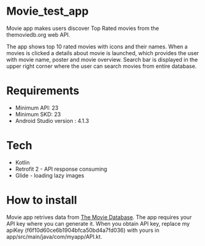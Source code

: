 # Movie_test_app

Movie app makes users discover Top Rated movies from the themoviedb.org web API.

The app shows top 10 rated movies with icons and their names. When a movies is clicked a details about movie is launched, which provides the user with movie name, poster and movie overview.
Search bar is displayed in the upper right corner where the user can search movies from entire database.

# Requirements

* Minimum API: 23
* Minimum SKD: 23
* Android Studio version : 4.1.3

# Tech

* Kotlin
* Retrofit 2 - API response consuming
* Glide - loading lazy images

# How to install

Movie app retrives data from [The Movie Database](themoviedb.org/documentation/api). The app requires your API key where you can generate it.
When you obtain API key, replace my apiKey (f6f10d60ce6b1904bfca50bd4a7fd036) with yours in app/src/main/java/com/myapp/API.kt.

